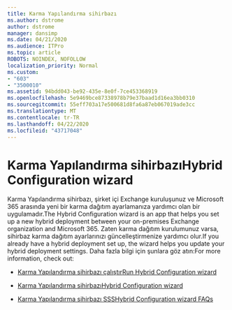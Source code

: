 ```yaml
---
title: Karma Yapılandırma sihirbazı
ms.author: dstrome
author: dstrome
manager: dansimp
ms.date: 04/21/2020
ms.audience: ITPro
ms.topic: article
ROBOTS: NOINDEX, NOFOLLOW
localization_priority: Normal
ms.custom:
- "603"
- "3500010"
ms.assetid: 94bdd043-be92-435e-8e0f-7ce453368919
ms.openlocfilehash: 5e9469bce87338978b79e37baad1d16ea3bb0310
ms.sourcegitcommit: 55eff703a17e500681d8fa6a87eb067019ade3cc
ms.translationtype: MT
ms.contentlocale: tr-TR
ms.lasthandoff: 04/22/2020
ms.locfileid: "43717048"
---
```

# <a name="hybrid-configuration-wizard"></a><span data-ttu-id="6faa9-102">Karma Yapılandırma sihirbazı</span><span class="sxs-lookup"><span data-stu-id="6faa9-102">Hybrid Configuration wizard</span></span>

<span data-ttu-id="6faa9-103">Karma Yapılandırma sihirbazı, şirket içi Exchange kuruluşunuz ve Microsoft 365 arasında yeni bir karma dağıtım ayarlamanıza yardımcı olan bir uygulamadır.</span><span class="sxs-lookup"><span data-stu-id="6faa9-103">The Hybrid Configuration wizard is an app that helps you set up a new hybrid deployment between your on-premises Exchange organization and Microsoft 365.</span></span> <span data-ttu-id="6faa9-104">Zaten karma dağıtım kurulumunuz varsa, sihirbaz karma dağıtım ayarlarınızı güncelleştirmenize yardımcı olur.</span><span class="sxs-lookup"><span data-stu-id="6faa9-104">If you already have a hybrid deployment set up, the wizard helps you update your hybrid deployment settings.</span></span> <span data-ttu-id="6faa9-105">Daha fazla bilgi için şunlara göz atın:</span><span class="sxs-lookup"><span data-stu-id="6faa9-105">For more information, check out:</span></span>
  
- [<span data-ttu-id="6faa9-106">Karma Yapılandırma sihirbazı çalıştır</span><span class="sxs-lookup"><span data-stu-id="6faa9-106">Run Hybrid Configuration wizard</span></span>](https://technet.microsoft.com/library/mt595788%28v=exchg.150%29.aspx)

- [<span data-ttu-id="6faa9-107">Karma Yapılandırma sihirbazı</span><span class="sxs-lookup"><span data-stu-id="6faa9-107">Hybrid Configuration wizard</span></span>](https://technet.microsoft.com/library/hh529921%28v=exchg.150%29.aspx)

- [<span data-ttu-id="6faa9-108">Karma Yapılandırma sihirbazı SSS</span><span class="sxs-lookup"><span data-stu-id="6faa9-108">Hybrid Configuration wizard FAQs</span></span>](https://technet.microsoft.com/library/mt488940%28v=exchg.150%29.aspx)

